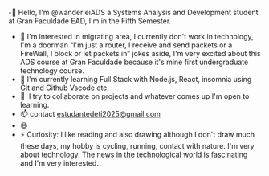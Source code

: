 -👋 Hello, I'm @wanderleiADS a Systems Analysis and Development student at Gran Faculdade EAD, I'm in the Fifth Semester.
- 👀 I'm interested in migrating area, I currently don't work in technology, I'm a doorman “I'm just a router, I receive and send packets or a FireWall, I block or let packets in” jokes aside, I'm very excited about this ADS course at Gran Faculdade because it's mine first undergraduate technology course.
- 🌱 I'm currently learning Full Stack with Node.js, React, insomnia using Git and Github Vscode etc. 
- 💞 ️ I try to collaborate on projects and whatever comes up I'm open to learning.
- 📫 contact estudantedeti2025@gmail.com
- 😄 
- ⚡ Curiosity: I like reading and also drawing although I don't draw much these days, my hobby is cycling, running, contact with nature. I'm very  about technology. The news in the technological world is fascinating and I'm very interested.



<!---
wanderleiADS/wanderleiADS is a ✨ special ✨ repository because its `README.md` (this file) appears on your GitHub profile.
You can click the Preview link to take a look at your changes.
--->
